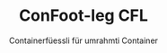 ---
title: "ConFoot-leg CFL"
subtitle: "Containerfüessli für umrahmti Container"
mainImage: "/images/products/confoot-leg-cfl-main.jpg"
gallery:
  - "/images/products/confoot-leg-cfl-1.jpg"
  - "/images/products/confoot-leg-cfl-2.jpg"
  - "/images/products/confoot-leg-cfl-3.jpg"
shortDescription: "ConFoot-leg CFL isch speziell für rahmierte Container entwickelt worde, passt d'Rahme perfekt und ermöglicht so, dass Container als Lagerbehälter für Flüssigkeite und anderi Stoffe bruucht werde chönd."
technicalDescription: "Ds CFL-Modell isch für sphärischi Container konstruiert worde, wo für de Transport vo Flüssigkeite mit hohe Druckbelastig bruucht werde. D'sphärischi Form tragt dr Druck am beschte, brucht aber umrahmti Rahme, damit er transportabel isch."
videoID: "C2KwnEb-npU"
specifications:
  - name: "Gwicht"
    value: "24 kg pro Fuss"
  - name: "Tragfähigkeit"
    value: "30 Tonne"
  - name: "Verstellbari Bereich"
    value: "1.043 mm bis 1.448 mm"
  - name: "Material"
    value: "Hochwäuriger Stah"
price: "3.600 EUR"
priceVAT: "4.356 EUR"
pricingNotes: "Mängeprämie sind verfiegbar. Kontaktieret eus für Detail."
buyLink: "/contact"
howToUse: |
  1. Positionier de CFL-Fuss am Eck vom Containerrahme
  2. Verriegel de Verriegeligsmechanismus
  3. Stell d'Höchi i, falls nötig, im Bereich vo 1.043 mm bis 1.448 mm
  4. Wiederhole für all nötigi Ecken
  5. Senk dr Trailer ab und fahr weg, wobei de Container uf de Füessli bliibt
benefits:
  - title: "Perfekte Rahmepassig"
    description: "Entwicklet, um d'Rahme vo sphärische Container perfekt z'passa"
  - title: "Flüssiglagerig"
    description: "Ermöglicht, dass Container als Lagerbehälter für Flüssigkeite bruucht werde, wo en hohe Druckbeständigkeit nötige"
  - title: "Spezialisierts Design"
    description: "Konstruiert speziell für d'einzigarti Aaforderige vo umrahmte Container"
  - title: "Vielfältigi Aawändigkeite"
    description: "Geeignet für verschideni Industriezweige, wo e spezialisierti Lagerig und Handhabig vo Containere fordere"
  - title: "Sofortigi Mobilität"
    description: "Container sind jederziit bereit zum Umsetze – fahrt eifach dr Trailer unter de Container, um d'Reis wiiterzfüere"
  - title: "Kosteneffizienz"
    description: "Optimiert d'Koste und d'Zytnutzung, indem e spezialisierti Containerhandhabig ohni zuesätzligi Gerät ermöglicht wird"
articleContent: |
  ## Was isch ConFoot-leg CFL?

  ConFoot-leg CFL isch e spezialisierti Løsig für Containerfüessli, speziell entwickelt für Container mit Umrahmig. Im Gegensatz zu Standard-Shipping-Containere bruuched sphärischi Container, wo für de Transport vo Flüssigkeite mit hoher Druckbelastig verwendet werde, Rahme um sich, damit sie transportabel sind, wän d'sphärischi Form dr Druck am beschte tragt. Ds CFL-Modell isch so konstruiert, dass er d'Rahme perfekt passt und em spezialisierti Container ermöglicht, als Lagerbehälter für Flüssigkeite und anderi Stoffe, wo Druckresistenz nötige, verwendet z'werde.

  ## Hauptvorteil für spezialiseti Containerhandhabig

  De ConFoot-leg CFL biet wesentligi Betriebsvorteil für Unternehme, wo umrahmti Container handhabet – besunders die für de Transport und d'Lagerig vo Flüssigkeite. Indem d'Container uf Füessli platziert werde, chönd flexible Lagerigsliösige für Flüssigkeite und anderi druckempfindlichi Stoffe erschaffe werde, ohni dass ständig e dauerhafter Infrastruktur brucht wird.

  Ds CFL-Modell ermöglicht es, spezialiserti Container-Operatione z'optimieren, indem sicherstellt wird, dass umrahmti Container während Lade-, Entlade- und Lagerigsphase optimal unterstützt sind. Die Vielseitigkeit macht de CFL zu ere ideale Lösung für Industriezweige, wo uf de Transport und d'Lagerig vo Flüssigkeite und anderi Stoffe mit Druckresistenz angewiese sind.

  ## Wiai funktioniert's

  De ConFoot-leg CFL wird sicher an d'Rahme vo de spezialisierti Container befestigt und biet e stabili Stütze, während de Container zum Lade, Entlade oder zur Lagerig positioniert isch. D'Füessli hend en verstellbare Bereich vo 1.043 mm bis 1.448 mm, was flexible Positionierig in verschiedenene Betriebsumgebige ermöglicht. Jede Fuss wiegt 24 kg, was sie handlich macht für d'Bediener, während s'System e beträchtlichi Tragfähigkeit vo 30 Tonne ufwiese cha.

  D'Montierig isch eifach:
  1. Positionier d'CFL-Füessli an de Eck vom Containerrahme
  2. Verriegel de Mechanismus, um d'Füessli z'sichere
  3. Stell d'Höchi eifach uf dine Bedürfnis ii
  4. Senk dr Trailer ab und fahr weg, wobei de Container sicher uf de Füessli blibt

  Wänn's Zyt isch, de Container umzsetze, fahrt eifach dr Trailer wieder unter de Container, fixiert ihn am Trailer, nimm d'Füessli ab und mach d'Reis wiiter.

  ## Aawändigkeite vo ConFoot-leg CFL

  ### Chemischi Industrie
  D'chemischi Industrie profitieret wesentlich vo dr Fähigkeit vom CFL, Container, wo für d'Lagerig und de Transport vo Chemikalie und Flüssigkeite bruucht werde, sicher z'unterstütze. Indem spezialiserti Container uf Füessli positioniert werde, chönd Firmen flexible Lagerigsliösige erschaffe, wo d'Integrität vo druckempfindliche Material bewahre und d'Raumnutzig optimiere.

  ### Öl- und Gas-Bereich
  Für de Öl- und Gas-Bereich biet de CFL wertvolli Flexibilität in de Handhabig vo Containere, wo für verschiedeni Erdölprodukte bruucht werde. D'Möglichkeit, die Container sicher uf Füessli z'verplaziere, erlaabt effizienteri Lade- und Entladevorgäng und schaffet temporäri Lagerkapazität während de Spitzebetriebsphase.

  ### Lebensmittel- und Getränkeindustrie
  D'Lebensmittel- und Getränkeindustrie cha de CFL-Füessli für Container verwände, wo für de Transport und d'Lagerig vo flüssige Lebensmittel benutzt werde. D'Systemstabilität und Zuverlässigkeit sorgt dafür, dass diese empfindliche Produkte sicher behandlet und gelagert werde, ohne Risiko vo Verunreinigig oder Schade.

  ### Wasserbehandlig und -versorgig
  Betriebe in de Wasserbehandlig und -versorgig chönd vo dr Fähigkeit vom CFL profitiere, Container, wo für d'Lagerig und de Transport vo Wasseraufbereitigschemikalie und anderi Flüssigkeite bruucht werde, sicher z'unterstütze. Die Fähigkeit ermöglicht e flexibel und effizienti Verwaltung vo däne wichtig Ressorce.

  ## Technischi Spezifikatioune

  - **Tragfähigkeit**: 30 Tonne
  - **Gwicht**: 24 kg pro Fuss
  - **Verstellbari Bereich**: 1.043 mm bis 1.448 mm
  - **Material**: Hochwäuriger Stah mit langlebiger Oberflächi
  - **Kompatibilität**: Spezialisierti Container mit Umrahmig, besunders für de Transport vo Flüssigkeite

  De ConFoot-leg CFL stellt e spezialisierti Løsig für d'Handhabig vo umrahmte Container dar und biet Unternehme e Möglichkeit, ihre Operatione mit sphärische Container, wo für Flüssigkeite und anderi Stoffe mit Druckresistenz bruucht werde, z'optimieren. Indem d'Container sicher uf Füessli unterstützt werde, hilft de CFL, meh Effizienz und Flexibilität in der spezialisierte Containerhandhabig z'erreiche.
---